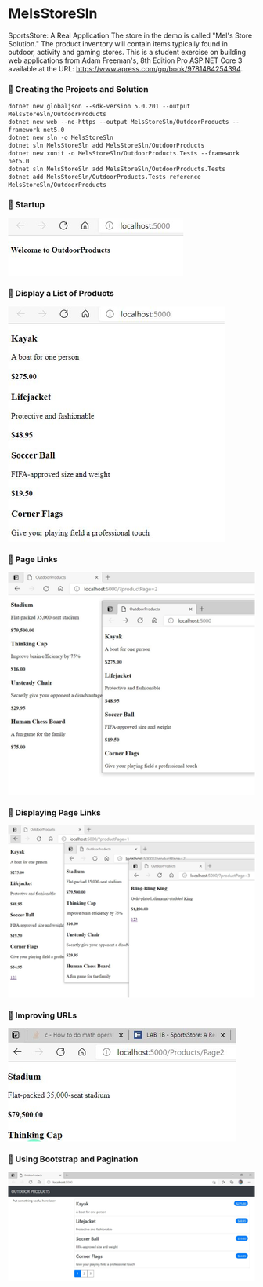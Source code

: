 # MelsStoreSln

SportsStore: A Real Application
The store in the demo is called "Mel's Store Solution." The product inventory will contain items typically found in outdoor, activity and gaming stores. This is a student exercise on building web applications from Adam Freeman's, 8th Edition Pro ASP.NET Core 3 available at the URL:
https://www.apress.com/gp/book/9781484254394.

### :trident: Creating the Projects and Solution


    dotnet new globaljson --sdk-version 5.0.201 --output MelsStoreSln/OutdoorProducts
    dotnet new web --no-https --output MelsStoreSln/OutdoorProducts --framework net5.0
    dotnet new sln -o MelsStoreSln
    dotnet sln MelsStoreSln add MelsStoreSln/OutdoorProducts 
    dotnet new xunit -o MelsStoreSln/OutdoorProducts.Tests --framework net5.0
    dotnet sln MelsStoreSln add MelsStoreSln/OutdoorProducts.Tests 
    dotnet add MelsStoreSln/OutdoorProducts.Tests reference MelsStoreSln/OutdoorProducts


### :trident: Startup

![Startup Screenshot](https://github.com/montiqum/MelsStoreSln/blob/master/Part1.JPG)

### :trident: Display a List of Products

![List Screenshot](https://github.com/montiqum/MelsStoreSln/blob/master/Part2.JPG)

### :trident: Page Links

![Page Links Screenshot](https://github.com/montiqum/MelsStoreSln/blob/master/Part3.JPG)

### :trident: Displaying Page Links

![Displaying Page Links Screenshot](https://github.com/montiqum/MelsStoreSln/blob/master/Part4.JPG)

### :trident: Improving URLs

![Improving URLs Screenshot](https://github.com/montiqum/MelsStoreSln/blob/master/Part5.JPG)


### :trident: Using Bootstrap and Pagination

![Bootstrap Screenshot](https://github.com/montiqum/MelsStoreSln/blob/master/Part6.JPG)
